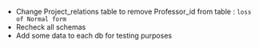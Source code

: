 - Change Project_relations table to remove Professor_id from table
    : `loss of Normal form`
- Recheck all schemas
- Add some data to each db for testing purposes
